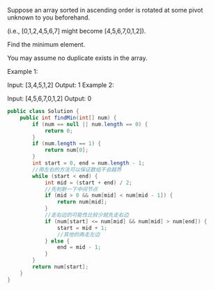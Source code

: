 Suppose an array sorted in ascending order is rotated at some pivot unknown to you beforehand.

(i.e.,  [0,1,2,4,5,6,7] might become  [4,5,6,7,0,1,2]).

Find the minimum element.

You may assume no duplicate exists in the array.

Example 1:

Input: [3,4,5,1,2] 
Output: 1
Example 2:

Input: [4,5,6,7,0,1,2]
Output: 0 
```java
public class Solution {
    public int findMin(int[] num) {
        if (num == null || num.length == 0) {
            return 0;
        }
        if (num.length == 1) {
            return num[0];
        }
        int start = 0, end = num.length - 1;
        //用左右的方法可以保证数组不会越界
        while (start < end) {
            int mid = (start + end) / 2;
            //先判断一下中间节点
            if (mid > 0 && num[mid] < num[mid - 1]) {
                return num[mid];
            }
            //走右边的可能性比较少就先走右边
            if (num[start] <= num[mid] && num[mid] > num[end]) {
                start = mid + 1;
                //其他的再走左边
            } else {
                end = mid - 1;
            }
        }
        return num[start];
    }
}
```
